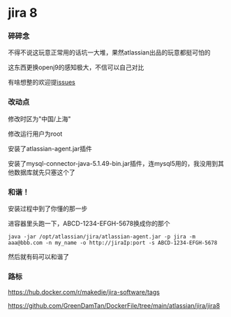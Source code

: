 # jira 8

### 碎碎念

不得不说这玩意正常用的话坑一大堆，果然atlassian出品的玩意都挺可怕的

这东西更换openj9的感知极大，不信可以自己对比

有啥想整的欢迎提[issues](https://github.com/GreenDamTan/DockerFile/issues)

### 改动点

修改时区为"中国/上海"

修改运行用户为root

安装了atlassian-agent.jar插件

安装了mysql-connector-java-5.1.49-bin.jar插件，连mysql5用的，我没用到其他数据库就先只塞这个了

### 和谐！

安装过程中到了你懂的那一步

进容器里头跑一下，ABCD-1234-EFGH-5678换成你的那个

```
java -jar /opt/atlassian/jira/atlassian-agent.jar -p jira -m aaa@bbb.com -n my_name -o http://jiraIp:port -s ABCD-1234-EFGH-5678
```

然后就有码可以和谐了

### 路标

https://hub.docker.com/r/makedie/jira-software/tags

https://github.com/GreenDamTan/DockerFile/tree/main/atlassian/jira/jira8